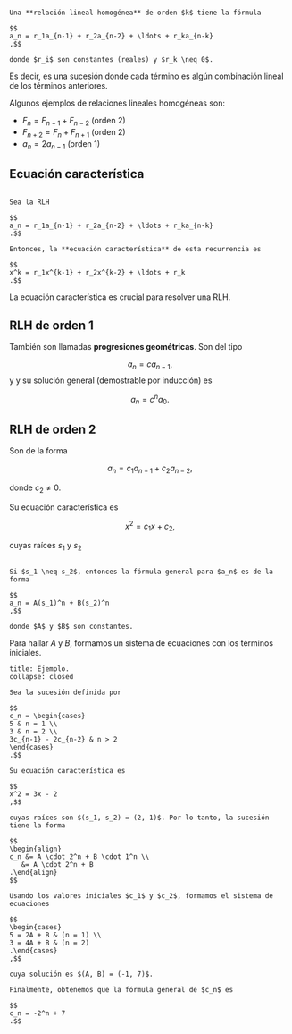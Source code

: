```ad-definition

Una **relación lineal homogénea** de orden $k$ tiene la fórmula

$$
a_n = r_1a_{n-1} + r_2a_{n-2} + \ldots + r_ka_{n-k}
,$$

donde $r_i$ son constantes (reales) y $r_k \neq 0$.

```

Es decir, es una sucesión donde cada término es algún combinación lineal de los términos anteriores.

Algunos ejemplos de relaciones lineales homogéneas son:

- $F_n = F_{n-1} + F_{n-2}$ (orden 2)
- $F_{n+2} = F_n + F_{n+1}$ (orden 2)
- $a_n = 2a_{n-1}$ (orden 1)

## Ecuación característica

```ad-definition

Sea la RLH

$$
a_n = r_1a_{n-1} + r_2a_{n-2} + \ldots + r_ka_{n-k}
.$$

Entonces, la **ecuación característica** de esta recurrencia es

$$
x^k = r_1x^{k-1} + r_2x^{k-2} + \ldots + r_k
.$$

```

La ecuación característica es crucial para resolver una RLH.

## RLH de orden 1

También son llamadas **progresiones geométricas**. Son del tipo

$$
a_n = ca_{n-1}
,$$
y
y su solución general (demostrable por inducción) es

$$
a_n = c^n a_0
.$$

## RLH de orden 2

Son de la forma

$$
a_n = c_1a_{n-1} + c_2a_{n-2}
,$$

donde $c_2 \neq 0$.

Su ecuación característica es

$$
x^2 = c_1x + c_2
,$$

cuyas raíces $s_1$ y $s_2$

```ad-theorem

Si $s_1 \neq s_2$, entonces la fórmula general para $a_n$ es de la forma

$$
a_n = A(s_1)^n + B(s_2)^n
,$$

donde $A$ y $B$ son constantes.

```

Para hallar $A$ y $B$, formamos un sistema de ecuaciones con los términos iniciales.

```ad-example
title: Ejemplo.
collapse: closed

Sea la sucesión definida por

$$
c_n = \begin{cases}
5 & n = 1 \\
3 & n = 2 \\
3c_{n-1} - 2c_{n-2} & n > 2
\end{cases}
.$$

Su ecuación característica es

$$
x^2 = 3x - 2
,$$

cuyas raíces son $(s_1, s_2) = (2, 1)$. Por lo tanto, la sucesión tiene la forma

$$
\begin{align}
c_n &= A \cdot 2^n + B \cdot 1^n \\
   &= A \cdot 2^n + B
.\end{align}
$$

Usando los valores iniciales $c_1$ y $c_2$, formamos el sistema de ecuaciones

$$
\begin{cases}
5 = 2A + B & (n = 1) \\
3 = 4A + B & (n = 2)
.\end{cases}
,$$

cuya solución es $(A, B) = (-1, 7)$.

Finalmente, obtenemos que la fórmula general de $c_n$ es

$$
c_n = -2^n + 7
.$$

```
